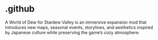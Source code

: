 # .github
A World of Dew for Stardew Valley is an immersive expansion mod that introduces new maps, seasonal events, storylines, and aesthetics inspired by Japanese culture while preserving the game’s cozy atmosphere.
